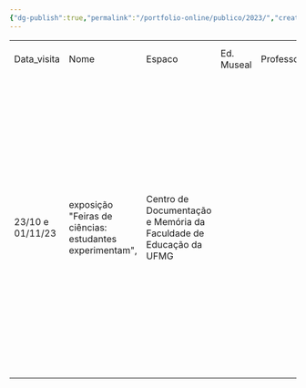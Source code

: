 ```yaml
---
{"dg-publish":true,"permalink":"/portfolio-online/publico/2023/","created":"2024-02-14T13:47:38.216-03:00","updated":"2024-02-14T17:52:19.615-03:00"}
---
```


|  |  |  |  |  |  |  |  |  |  |
| ---- | ---- | ---- | ---- | ---- | ---- | ---- | ---- | ---- | ---- |
| Data_visita | Nome | Espaco | Ed. Museal | Professor | Quantidade de visitantes | Publica ou Privada | Nível de Escolaridade | Fotos | Descrição nos Docs |
| 23/10 e 01/11/23 | exposição "Feiras de ciências: estudantes experimentam", | Centro de Documentação e Memória da Faculdade de Educação da UFMG |  |  |  |  |  |  | 12) Entre 23/10 e 01/11/23 o Centro de Documentação e Memória da Faculdade de Educação da UFMG promoveu a exposição "Feiras de ciências: estudantes experimentam", que traz o interessante histórico da realização de feiras de ciências e da participação e estímulo ao pensamento científico nos jovens. |